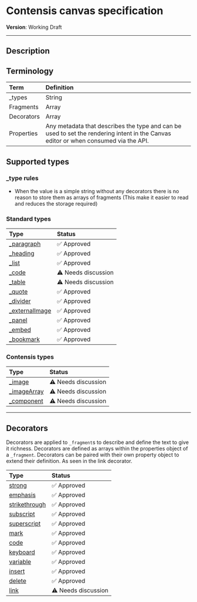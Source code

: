 # Contensis canvas specification

**Version**: Working Draft

***

## Description

## Terminology

| Term | Definition |
|:--|:--|
| _types | String |
| Fragments | Array |
| Decorators | Array |
| Properties | Any metadata that describes the type and can be used to set the rendering intent in the Canvas editor or when consumed via the API. |

## Supported types

### _type rules

- When the value is a simple string without any decorators there is no reason to store them as arrays of fragments (This make it easier to read and reduces the storage required)

### Standard types

| Type | Status |
|:--|:--|
| [_paragraph](standard-types.md#_paragraph)| :white_check_mark: Approved |
| [_heading](standard-types.md#_heading)| :white_check_mark: Approved |
| [_list](standard-types.md#_list)| :white_check_mark: Approved |
| [_code](standard-types.md#_code)| :warning: Needs discussion |
| [_table](standard-types.md#_table)| :warning: Needs discussion |
| [_quote](standard-types.md#_quote)| :white_check_mark: Approved |
| [_divider](standard-types.md#_divider)| :white_check_mark: Approved |
| [_externalImage](standard-types.md#_externalImage)| :white_check_mark: Approved |
| [_panel](standard-types.md#_panel)| :white_check_mark: Approved |
| [_embed](standard-types.md#_embed)| :white_check_mark: Approved |
| [_bookmark](standard-types.md#_bookmark)| :white_check_mark: Approved |

### Contensis types

| Type | Status |
|:--|:--|
| [_image](contensis-types.md#_image)| :warning: Needs discussion |
| [_imageArray](contensis-types.md#_imageArray)| :warning: Needs discussion |
| [_component](contensis-types.md#_component)| :warning: Needs discussion |

***

## Decorators

Decorators are applied to `_fragment`s to describe and define the text to give it richness. Decorators are defined as arrays within the properties object of a `_fragment`. Decorators can be paired with their own property object to extend their definition. As seen in the link decorator.

| Type | Status |
|:--|:--|
| [strong](decorators.md#strong)| :white_check_mark: Approved |
| [emphasis](decorators.md#emphasis)| :white_check_mark: Approved |
| [strikethrough](decorators.md#strikethrough)| :white_check_mark: Approved |
| [subscript](decorators.md#subscript)| :white_check_mark: Approved |
| [superscript](decorators.md#superscript)| :white_check_mark: Approved |
| [mark](decorators.md#mark)| :white_check_mark: Approved |
| [code](decorators.md#code)| :white_check_mark: Approved |
| [keyboard](decorators.md#keyboard)| :white_check_mark: Approved |
| [variable](decorators.md#variable)| :white_check_mark: Approved |
| [insert](decorators.md#insert)| :white_check_mark: Approved |
| [delete](decorators.md#delete)| :white_check_mark: Approved |
| [link](decorators.md#link)| :warning: Needs discussion |
